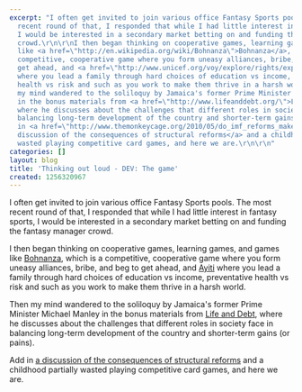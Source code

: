 ```yaml
---
excerpt: "I often get invited to join various office Fantasy Sports pools.  The most
  recent round of that, I responded that while I had little interest in fantasy sports,
  I would be interested in a secondary market betting on and funding the fantasy manager
  crowd.\r\n\r\nI then began thinking on cooperative games, learning games, and games
  like <a href=\"http://en.wikipedia.org/wiki/Bohnanza\">Bohnanza</a>, which is a
  competitive, cooperative game where you form uneasy alliances, bribe, and beg to
  get ahead, and <a href=\"http://www.unicef.org/voy/explore/rights/explore_3142.html\">Ayiti</a>
  where you lead a family through hard choices of education vs income, preventative
  health vs risk and such as you work to make them thrive in a harsh world.\r\n\r\nThen
  my mind wandered to the soliloquy by Jamaica's former Prime Minister Michael Manley
  in the bonus materials from <a href=\"http://www.lifeanddebt.org/\">Life and Debt</a>,
  where he discusses about the challenges that different roles in society face in
  balancing long-term development of the country and shorter-term gains (or pains).\r\n\r\nAdd
  in <a href=\"http://www.themonkeycage.org/2010/05/do_imf_reforms_make_civil_wars.html\">a
  discussion of the consequences of structural reforms</a> and a childhood partially
  wasted playing competitive card games, and here we are.\r\n\r\n"
categories: []
layout: blog
title: 'Thinking out loud - DEV: The game'
created: 1256320967
---
```

I often get invited to join various office Fantasy Sports pools.  The most recent round of that, I responded that while I had little interest in fantasy sports, I would be interested in a secondary market betting on and funding the fantasy manager crowd.

I then began thinking on cooperative games, learning games, and games like <a href="http://en.wikipedia.org/wiki/Bohnanza">Bohnanza</a>, which is a competitive, cooperative game where you form uneasy alliances, bribe, and beg to get ahead, and <a href="http://www.unicef.org/voy/explore/rights/explore_3142.html">Ayiti</a> where you lead a family through hard choices of education vs income, preventative health vs risk and such as you work to make them thrive in a harsh world.

Then my mind wandered to the soliloquy by Jamaica's former Prime Minister Michael Manley in the bonus materials from <a href="http://www.lifeanddebt.org/">Life and Debt</a>, where he discusses about the challenges that different roles in society face in balancing long-term development of the country and shorter-term gains (or pains).

Add in <a href="http://www.themonkeycage.org/2010/05/do_imf_reforms_make_civil_wars.html">a discussion of the consequences of structural reforms</a> and a childhood partially wasted playing competitive card games, and here we are.

